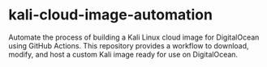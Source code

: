 # kali-cloud-image-automation
Automate the process of building a Kali Linux cloud image for DigitalOcean using GitHub Actions. This repository provides a workflow to download, modify, and host a custom Kali image ready for use on DigitalOcean.
